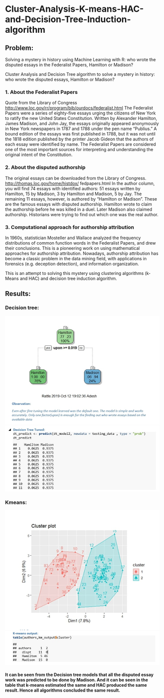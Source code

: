 # Cluster-Analysis-K-means-HAC-and-Decision-Tree-Induction-algorithm
## Problem:
Solving a mystery in history using Machine Learning with R: who wrote the disputed essays in the Federalist Papers, Hamilton or Madison?

Cluster Analysis and Decision Tree algorithm to solve a mystery in history: who wrote the disputed essays, Hamilton or Madison?
### 1. About the Federalist Papers
Quote from the Library of Congress http://www.loc.gov/rr/program/bib/ourdocs/federalist.html
The Federalist Papers were a series of eighty-five essays urging the citizens of New York to ratify the new
United States Constitution. Written by Alexander Hamilton, James Madison, and John Jay, the essays
originally appeared anonymously in New York newspapers in 1787 and 1788 under the pen name “Publius.”
A bound edition of the essays was first published in 1788, but it was not until the 1818 edition published by
the printer Jacob Gideon that the authors of each essay were identified by name. The Federalist Papers are
considered one of the most important sources for interpreting and understanding the original intent of the
Constitution.
### 2. About the disputed authorship
The original essays can be downloaded from the Library of Congress. http://thomas.loc.gov/home/histdox/
fedpapers.html
In the author column, you will find 74 essays with identified authors: 51 essays written by Hamilton, 15 by
Madison, 3 by Hamilton and Madison, 5 by Jay. The remaining 11 essays, however, is authored by “Hamilton
or Madison”. These are the famous essays with disputed authorship. Hamilton wrote to claim the authorship
before he was killed in a duel. Later Madison also claimed authorship. Historians were trying to find out
which one was the real author.
### 3. Computational approach for authorship attribution
In 1960s, statistician Mosteller and Wallace analyzed the frequency distributions of common function words
in the Federalist Papers, and drew their conclusions. This is a pioneering work on using mathematical
approaches for authorship attribution.
Nowadays, authorship attribution has become a classic problem in the data mining field, with applications in
forensics (e.g. deception detection), and information organization.

This is an attempt to solving this mystery using clustering algorithms (k-Means and HAC) and decision
tree induction algorithm.

## Results:
### Decision tree:

![DecisionTree](https://github.com/adesh-gadge/Cluster-Analysis-K-means-HAC-and-Decision-Tree-Induction-algorithm/blob/master/images/decision%20tree.jpg)
![DecisionTreeResult](https://github.com/adesh-gadge/Cluster-Analysis-K-means-HAC-and-Decision-Tree-Induction-algorithm/blob/master/images/dtreeresult.jpg)

### Kmeans:
![Kmeans](https://github.com/adesh-gadge/Cluster-Analysis-K-means-HAC-and-Decision-Tree-Induction-algorithm/blob/master/images/kmeans1.jpg)
![Kmeans2](https://github.com/adesh-gadge/Cluster-Analysis-K-means-HAC-and-Decision-Tree-Induction-algorithm/blob/master/images/kmenas2.jpg)
#### It can be seen from the Decision tree models that all the disputed essay work was predicted to be done by Madison. And it can be seen in the table that k-means estimated the same and HAC produced the same result. Hence all algorithms concluded the same result.


